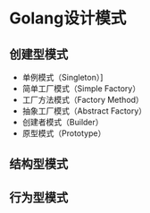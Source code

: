 # Golang设计模式

## 创建型模式

- 单例模式（Singleton）]
- 简单工厂模式（Simple Factory）
- 工厂方法模式（Factory Method）
- 抽象工厂模式（Abstract Factory）
- 创建者模式（Builder）
- 原型模式（Prototype）

## 结构型模式

## 行为型模式